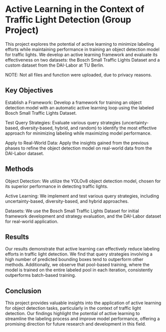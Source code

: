 # Active Learning in the Context of Traffic Light Detection (Group Project)

This project explores the potential of active learning to minimize labeling efforts while maintaining performance in training an object detection model for traffic lights. We develop an active learning framework and evaluate its effectiveness on two datasets: the Bosch Small Traffic Lights Dataset and a custom dataset from the DAI-Labor at TU Berlin.

NOTE: Not all files and function were uploaded, due to privacy reasons. 

## Key Objectives
Establish a Framework: Develop a framework for training an object detection model with an automatic active learning loop using the labeled Bosch Small Traffic Lights Dataset.

Test Query Strategies: Evaluate various query strategies (uncertainty-based, diversity-based, hybrid, and random) to identify the most effective approach for minimizing labeling while maximizing model performance.

Apply to Real-World Data: Apply the insights gained from the previous phases to refine the object detection model on real-world data from the DAI-Labor dataset.

## Methods
Object Detection: We utilize the YOLOv8 object detection model, chosen for its superior performance in detecting traffic lights.

Active Learning: We implement and test various query strategies, including uncertainty-based, diversity-based, and hybrid approaches.

Datasets: We use the Bosch Small Traffic Lights Dataset for initial framework development and strategy evaluation, and the DAI-Labor dataset for real-world application.

## Results
Our results demonstrate that active learning can effectively reduce labeling efforts in traffic light detection. We find that query strategies involving a high number of predicted bounding boxes tend to outperform other methods. Additionally, we observe that pool-based training, where the model is trained on the entire labeled pool in each iteration, consistently outperforms batch-based training.

## Conclusion
This project provides valuable insights into the application of active learning for object detection tasks, particularly in the context of traffic light detection. Our findings highlight the potential of active learning to streamline the labeling process and improve model performance, offering a promising direction for future research and development in this field.

